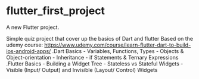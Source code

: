 # flutter_first_project

A new Flutter project.

Simple quiz project that cover up the basics of Dart and flutter
Based on the udemy course: https://www.udemy.com/course/learn-flutter-dart-to-build-ios-android-apps/
.Dart Basics 
	- Variables, Functions, Types 
	- Objects & Object-orientation
	- Inheritance
	- if Statements & Ternary Expressions
.Flutter Basics
	- Building a Widget Tree 
	- Stateless vs Stateful Widgets
	- Visible (Input/ Output) and Invisible (Layout/ Control) 
	  Widgets
